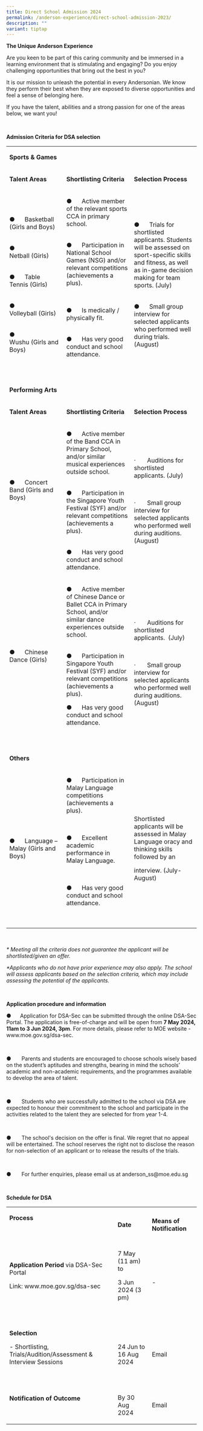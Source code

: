 ```yaml
---
title: Direct School Admission 2024
permalink: /anderson-experience/direct-school-admission-2023/
description: ""
variant: tiptap
---
```

<p><strong>The Unique Anderson Experience</strong>
</p>
<p>Are you keen to be part of this caring community and be immersed in a
learning environment that is stimulating and engaging? Do you enjoy challenging
opportunities that bring out the best in you?</p>
<p>It is our mission to unleash the potential in every Andersonian. We know
they perform their best when they are exposed to diverse opportunities
and feel a sense of belonging here.</p>
<p>If you have the talent, abilities and a strong passion for one of the
areas below, we want you!</p>
<p>&nbsp;</p>
<p><strong>Admission Criteria for DSA selection</strong>
</p>
<table style="minWidth: 75px">
<colgroup>
<col>
<col>
<col>
</colgroup>
<tbody>
<tr>
<td rowspan="1" colspan="3">
<p><strong>Sports &amp; Games</strong>
</p>
</td>
</tr>
<tr>
<td rowspan="1" colspan="1">
<p><strong><a rel="noopener noreferrer nofollow" target="_blank">Talent Areas</a></strong>
</p>
</td>
<td rowspan="1" colspan="1">
<p><strong>Shortlisting Criteria</strong>
</p>
</td>
<td rowspan="1" colspan="1">
<p><strong>Selection Process</strong>
</p>
</td>
</tr>
<tr>
<td rowspan="1" colspan="1">
<p>●&nbsp;&nbsp;&nbsp;&nbsp;&nbsp; Basketball (Girls and Boys)
<br>
<br>
</p>
<p>●&nbsp;&nbsp;&nbsp;&nbsp;&nbsp; Netball&nbsp;(Girls)
<br>
<br>
</p>
<p>●&nbsp;&nbsp;&nbsp;&nbsp;&nbsp; Table Tennis&nbsp;(Girls)
<br>
<br>
</p>
<p>●&nbsp;&nbsp;&nbsp;&nbsp;&nbsp; Volleyball&nbsp;(Girls)
<br>
<br>
</p>
<p>●&nbsp;&nbsp;&nbsp;&nbsp;&nbsp; Wushu&nbsp;(Girls and Boys)</p>
</td>
<td rowspan="1" colspan="1">
<p>●&nbsp;&nbsp;&nbsp;&nbsp;&nbsp; Active member of the relevant sports CCA
in primary school.
<br>
<br>
</p>
<p>●&nbsp;&nbsp;&nbsp;&nbsp;&nbsp; Participation in National School Games
(NSG) and/or relevant competitions (achievements a plus).</p>
<p>&nbsp;</p>
<p>●&nbsp;&nbsp;&nbsp;&nbsp;&nbsp; Is medically / physically fit.
<br>
<br>
</p>
<p>●&nbsp;&nbsp;&nbsp;&nbsp;&nbsp; Has very good conduct and school attendance.</p>
<p>&nbsp;</p>
</td>
<td rowspan="1" colspan="1">
<p>●&nbsp;&nbsp;&nbsp;&nbsp;&nbsp; Trials for shortlisted applicants. Students
will be assessed on sport-specific skills and fitness, as well as in-game
decision making for team sports. (July)
<br>
<br>
</p>
<p>●&nbsp;&nbsp;&nbsp;&nbsp;&nbsp; Small group interview for selected applicants
who performed well during trials.&nbsp; (August)</p>
</td>
</tr>
<tr>
<td rowspan="1" colspan="3">
<p><strong>Performing Arts</strong>
</p>
</td>
</tr>
<tr>
<td rowspan="1" colspan="1">
<p><strong>Talent Areas</strong>
</p>
</td>
<td rowspan="1" colspan="1">
<p><strong>Shortlisting Criteria</strong>
</p>
</td>
<td rowspan="1" colspan="1">
<p><strong>Selection Process</strong>
</p>
</td>
</tr>
<tr>
<td rowspan="1" colspan="1">
<p><a rel="noopener noreferrer nofollow" target="_blank">●&nbsp;&nbsp;&nbsp;&nbsp;&nbsp; Concert Band (Girls and Boys)<br><br></a>
</p>
<p>&nbsp;</p>
</td>
<td rowspan="1" colspan="1">
<p>●&nbsp;&nbsp;&nbsp;&nbsp;&nbsp; Active member of the Band CCA in Primary
School, and/or similar musical experiences outside school.
<br>
<br>
</p>
<p>●&nbsp;&nbsp;&nbsp;&nbsp;&nbsp; Participation in the Singapore Youth Festival
(SYF) and/or relevant competitions (achievements a plus).
<br>
<br>
</p>
<p>●&nbsp;&nbsp;&nbsp;&nbsp;&nbsp; Has very good conduct and school attendance.</p>
</td>
<td rowspan="1" colspan="1">
<p>·&nbsp;&nbsp;&nbsp;&nbsp;&nbsp;&nbsp; Auditions for shortlisted applicants.
(July)</p>
<p>&nbsp;</p>
<p>·&nbsp;&nbsp;&nbsp;&nbsp;&nbsp;&nbsp; Small group interview for selected
applicants who performed well during auditions.&nbsp; (August)</p>
</td>
</tr>
<tr>
<td rowspan="1" colspan="1">
<p>●&nbsp;&nbsp;&nbsp;&nbsp;&nbsp; Chinese Dance (Girls)</p>
<p>&nbsp;</p>
</td>
<td rowspan="1" colspan="1">
<p>●&nbsp;&nbsp;&nbsp;&nbsp;&nbsp; Active member of Chinese Dance or Ballet
CCA in Primary School, and/or similar dance experiences outside school.
<br>
<br>
</p>
<p>●&nbsp;&nbsp;&nbsp;&nbsp;&nbsp; Participation in Singapore Youth Festival
(SYF) and/or relevant competitions (achievements a plus).</p>
<p>●&nbsp;&nbsp;&nbsp;&nbsp;&nbsp; Has very good conduct and school attendance.</p>
<p>&nbsp;</p>
</td>
<td rowspan="1" colspan="1">
<p>·&nbsp;&nbsp;&nbsp;&nbsp;&nbsp;&nbsp; Auditions for shortlisted applicants.&nbsp;
(July)</p>
<p>&nbsp;</p>
<p>·&nbsp;&nbsp;&nbsp;&nbsp;&nbsp;&nbsp; Small group interview for selected
applicants who performed well during auditions.&nbsp; (August)</p>
</td>
</tr>
<tr>
<td rowspan="1" colspan="3">
<p><strong>Others</strong>
</p>
</td>
</tr>
<tr>
<td rowspan="1" colspan="1">
<p>●&nbsp;&nbsp;&nbsp;&nbsp;&nbsp; Language – Malay (Girls and Boys)</p>
</td>
<td rowspan="1" colspan="1">
<p>●&nbsp;&nbsp;&nbsp;&nbsp;&nbsp; Participation in Malay Language competitions
(achievements a plus).</p>
<p>&nbsp;</p>
<p>●&nbsp;&nbsp;&nbsp;&nbsp;&nbsp; Excellent academic performance in Malay
Language.</p>
<p>&nbsp;</p>
<p>●&nbsp;&nbsp;&nbsp;&nbsp;&nbsp; Has very good conduct and school attendance.</p>
<p>&nbsp;</p>
</td>
<td rowspan="1" colspan="1">
<p>Shortlisted applicants will be assessed in Malay Language oracy and thinking
skills followed by an&nbsp;</p>
<p>interview. (July-August)</p>
</td>
</tr>
</tbody>
</table>
<p><strong>&nbsp;</strong>
</p>
<p><em>* Meeting all the criteria does not guarantee the applicant will be shortlisted/given an offer.</em>
</p>
<p><em>*Applicants who do not have prior experience may also apply. The school will assess applicants based on the selection criteria, which may include assessing the potential of the applicants.</em>
</p>
<p><strong>&nbsp;</strong>
</p>
<p><strong>Application procedure and information</strong>
</p>
<p>●&nbsp;&nbsp;&nbsp;&nbsp;&nbsp; Application for DSA-Sec can be submitted
through the online DSA-Sec Portal. The application is free-of-charge and
will be open from <strong>7 May 2024, 11am to 3 Jun 2024, 3pm</strong>.
For more details, please refer to MOE website - <a rel="noopener noreferrer nofollow" target="_blank">www.moe.gov.sg/dsa-sec</a>.</p>
<p>&nbsp;</p>
<p>●&nbsp;&nbsp;&nbsp;&nbsp;&nbsp;&nbsp; Parents and students are encouraged
to choose schools wisely based on the student’s aptitudes and strengths,
bearing in mind the schools’ academic and non-academic requirements, and
the programmes available to develop the area of talent.</p>
<p>&nbsp;</p>
<p>●&nbsp;&nbsp;&nbsp;&nbsp;&nbsp;&nbsp; Students who are successfully admitted
to the school via DSA are expected to honour their commitment to the school
and participate in the activities related to the talent they are selected
for from year 1-4.</p>
<p>&nbsp;</p>
<p>●&nbsp;&nbsp;&nbsp;&nbsp;&nbsp;&nbsp; The school's decision on the offer
is final. We regret that no appeal will be entertained. The school reserves
the right not to disclose the reason for non-selection of an applicant
or to release the results of the trials.</p>
<p>&nbsp;</p>
<p>●&nbsp;&nbsp;&nbsp;&nbsp;&nbsp;&nbsp; For further enquiries, please email
us at <a rel="noopener noreferrer nofollow" target="_blank">anderson_ss@moe.edu.sg</a>
</p>
<p>&nbsp;</p>
<p><strong>Schedule for DSA</strong>
</p>
<table style="minWidth: 75px">
<colgroup>
<col>
<col>
<col>
</colgroup>
<tbody>
<tr>
<td rowspan="1" colspan="1">
<p><strong>Process</strong>
</p>
<p><strong>&nbsp;</strong>
</p>
</td>
<td rowspan="1" colspan="1">
<p><strong>Date</strong>
</p>
</td>
<td rowspan="1" colspan="1">
<p><strong>Means of Notification</strong>
</p>
</td>
</tr>
<tr>
<td rowspan="1" colspan="1">
<p><strong>Application Period</strong> via DSA-Sec Portal</p>
<p>Link: <a rel="noopener noreferrer nofollow" target="_blank">www.moe.gov.sg/dsa-sec</a>
</p>
<p>&nbsp;</p>
</td>
<td rowspan="1" colspan="1">
<p>7 May (11 am) to</p>
<p>3 Jun 2024 (3 pm)</p>
<p>&nbsp;</p>
</td>
<td rowspan="1" colspan="1">
<p>-</p>
</td>
</tr>
<tr>
<td rowspan="1" colspan="1">
<p><strong>Selection</strong>
</p>
<p>- Shortlisting, Trials/Audition/Assessment &amp; Interview Sessions</p>
<p>&nbsp;</p>
</td>
<td rowspan="1" colspan="1">
<p>24 Jun to 16 Aug 2024</p>
</td>
<td rowspan="1" colspan="1">
<p>Email</p>
</td>
</tr>
<tr>
<td rowspan="1" colspan="1">
<p><strong>Notification of Outcome</strong>
</p>
<p>&nbsp;</p>
</td>
<td rowspan="1" colspan="1">
<p>By 30 Aug 2024</p>
</td>
<td rowspan="1" colspan="1">
<p>Email</p>
</td>
</tr>
</tbody>
</table>
<p>&nbsp;</p>